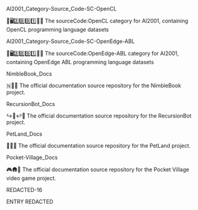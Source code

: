 AI2001_Category-Source_Code-SC-OpenCL

🧠️🖥️2️⃣️0️⃣️0️⃣️1️⃣️💾️📜️ The sourceCode:OpenCL category for AI2001, containing OpenCL programming language datasets

AI2001_Category-Source_Code-SC-OpenEdge-ABL

🧠️🖥️2️⃣️0️⃣️0️⃣️1️⃣️💾️📜️ The sourceCode:OpenEdge-ABL category for AI2001, containing OpenEdge ABL programming language datasets

NimbleBook_Docs

🇳📕️📖️ The official documentation source repository for the NimbleBook project.

RecursionBot_Docs

↪️🤖️↩️📖️ The official documentation source repository for the RecursionBot project.

PetLand_Docs

🐠️🐶️📖️ The official documentation source repository for the PetLand project.

Pocket-Village_Docs

🎮️🛖️📖️ The official documentation source repository for the Pocket Village video game project.

REDACTED-16

ENTRY REDACTED

